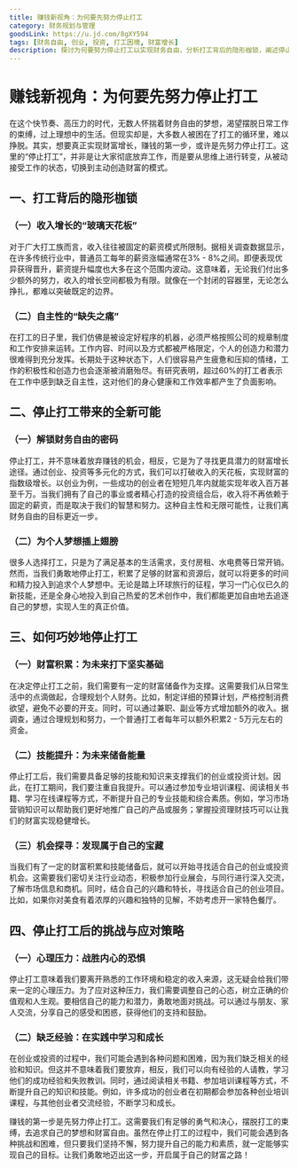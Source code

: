 ```yaml
---
title: 赚钱新视角：为何要先努力停止打工
category: 财务规划与管理
goodsLink: https://u.jd.com/8gXY594
tags: [财务自由, 创业, 投资, 打工困境, 财富增长]
description: 探讨为何要努力停止打工以实现财务自由，分析打工背后的隐形枷锁，阐述停止打工带来的全新可能，介绍巧妙停止打工的方法以及停止打工后的挑战与应对策略。
---
```

# 赚钱新视角：为何要先努力停止打工

在这个快节奏、高压力的时代，无数人怀揣着财务自由的梦想，渴望摆脱日常工作的束缚，过上理想中的生活。但现实却是，大多数人被困在了打工的循环里，难以挣脱。其实，想要真正实现财富增长，赚钱的第一步，或许是先努力停止打工。这里的“停止打工”，并非是让大家彻底放弃工作，而是要从思维上进行转变，从被动接受工作的状态，切换到主动创造财富的模式。

## 一、打工背后的隐形枷锁

### （一）收入增长的“玻璃天花板”
对于广大打工族而言，收入往往被固定的薪资模式所限制。据相关调查数据显示，在许多传统行业中，普通员工每年的薪资涨幅通常在3% - 8%之间。即便表现优异获得晋升，薪资提升幅度也大多在这个范围内波动。这意味着，无论我们付出多少额外的努力，收入的增长空间都极为有限。就像在一个封闭的容器里，无论怎么挣扎，都难以突破既定的边界。

### （二）自主性的“缺失之痛”
在打工的日子里，我们仿佛是被设定好程序的机器，必须严格按照公司的规章制度和工作安排来运转。工作内容、时间以及方式都被严格限定，个人的创造力和潜力很难得到充分发挥。长期处于这种状态下，人们很容易产生疲惫和压抑的情绪，工作的积极性和创造力也会逐渐被消磨殆尽。有研究表明，超过60%的打工者表示在工作中感到缺乏自主性，这对他们的身心健康和工作效率都产生了负面影响。

## 二、停止打工带来的全新可能

### （一）解锁财务自由的密码
停止打工，并不意味着放弃赚钱的机会，相反，它是为了寻找更具潜力的财富增长途径。通过创业、投资等多元化的方式，我们可以打破收入的天花板，实现财富的指数级增长。以创业为例，一些成功的创业者在短短几年内就能实现年收入百万甚至千万。当我们拥有了自己的事业或者精心打造的投资组合后，收入将不再依赖于固定的薪资，而是取决于我们的智慧和努力。这种自主性和无限可能性，让我们离财务自由的目标更近一步。

### （二）为个人梦想插上翅膀
很多人选择打工，只是为了满足基本的生活需求，支付房租、水电费等日常开销。然而，当我们勇敢地停止打工，积累了足够的财富和资源后，就可以将更多的时间和精力投入到追求个人梦想中。无论是踏上环球旅行的征程，学习一门心仪已久的新技能，还是全身心地投入到自己热爱的艺术创作中，我们都能更加自由地去追逐自己的梦想，实现人生的真正价值。

## 三、如何巧妙地停止打工

### （一）财富积累：为未来打下坚实基础
在决定停止打工之前，我们需要有一定的财富储备作为支撑。这需要我们从日常生活中的点滴做起，合理规划个人财务。比如，制定详细的预算计划，严格控制消费欲望，避免不必要的开支。同时，可以通过兼职、副业等方式增加额外的收入。据调查，通过合理规划和努力，一个普通打工者每年可以额外积累2 - 5万元左右的资金。

### （二）技能提升：为未来储备能量
停止打工后，我们需要具备足够的技能和知识来支撑我们的创业或投资计划。因此，在打工期间，我们要注重自我提升。可以通过参加专业培训课程、阅读相关书籍、学习在线课程等方式，不断提升自己的专业技能和综合素质。例如，学习市场营销知识可以帮助我们更好地推广自己的产品或服务；掌握投资理财技巧可以让我们的财富实现稳健增长。

### （三）机会探寻：发现属于自己的宝藏
当我们有了一定的财富积累和技能储备后，就可以开始寻找适合自己的创业或投资机会。这需要我们密切关注行业动态，积极参加行业展会，与同行进行深入交流，了解市场信息和商机。同时，结合自己的兴趣和特长，寻找适合自己的创业项目。比如，如果你对美食有着浓厚的兴趣和独特的见解，不妨考虑开一家特色餐厅。

## 四、停止打工后的挑战与应对策略

### （一）心理压力：战胜内心的恐惧
停止打工意味着我们要离开熟悉的工作环境和稳定的收入来源，这无疑会给我们带来一定的心理压力。为了应对这种压力，我们需要调整自己的心态，树立正确的价值观和人生观。要相信自己的能力和潜力，勇敢地面对挑战。可以通过与朋友、家人交流，分享自己的感受和困惑，获得他们的支持和鼓励。

### （二）缺乏经验：在实践中学习和成长
在创业或投资的过程中，我们可能会遇到各种问题和困难，因为我们缺乏相关的经验和知识。但这并不意味着我们要放弃，相反，我们可以向有经验的人请教，学习他们的成功经验和失败教训。同时，通过阅读相关书籍、参加培训课程等方式，不断提升自己的知识和技能。例如，许多成功的创业者在初期都会参加各种创业培训课程，与其他创业者交流经验，不断学习和成长。

赚钱的第一步是先努力停止打工。这需要我们有足够的勇气和决心，摆脱打工的束缚，去追求自己的梦想和财富自由。虽然在停止打工的过程中，我们可能会遇到各种挑战和困难，但只要我们坚持不懈，努力提升自己的能力和素质，就一定能够实现自己的目标。让我们勇敢地迈出这一步，开启属于自己的财富之路！